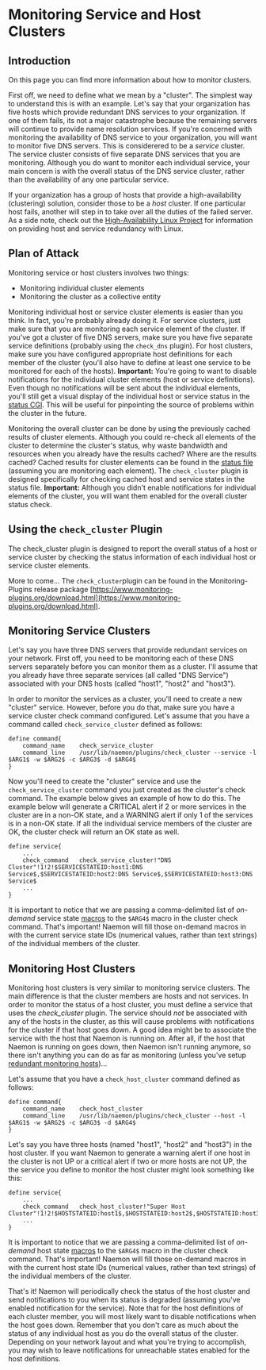 # Monitoring Service and Host Clusters

## Introduction

On this page you can find more information about how to monitor clusters.

First off, we need to define what we mean by a "cluster".  The simplest way to understand this is with an example.  Let's say that your organization has five hosts which provide redundant DNS services to your organization.  If one of them fails, its not a major catastrophe because the remaining servers will continue to provide name resolution services.  If you're concerned with monitoring the availability of DNS service to your organization, you will want to monitor five DNS servers.  This is considerered to be a *service* cluster.  The service cluster consists of five separate DNS services that you are monitoring.  Although you do want to monitor each individual service, your main concern is with the overall status of the DNS service cluster, rather than the availability of any one particular service.

If your organization has a group of hosts that provide a high-availability (clustering) solution, consider those to be a *host* cluster.  If one particular host fails, another will step in to take over all the duties of the failed server.  As a side note, check out the [High-Availability Linux Project](https://en.wikipedia.org/wiki/Linux-HA) for information on providing host and service redundancy with Linux.

## Plan of Attack

Monitoring service or host clusters involves two things:

- Monitoring individual cluster elements
- Monitoring the cluster as a collective entity

Monitoring individual host or service cluster elements is easier than you think.  In fact, you're probably already doing it.  For service clusters, just make sure that you are monitoring each service element of the cluster.  If you've got a cluster of five DNS servers, make sure you have five separate service definitions (probably using the `check_dns` plugin).  For host clusters, make sure you have configured appropriate host definitions for each member of the cluster (you'll also have to define at least one service to be monitored for each of the hosts).  **Important:**  You're going to want to disable notifications for the individual cluster elements (host or service definitions).  Even though no notifications will be sent about the individual elements, you'll still get a visual display of the individual host or service status in the [status CGI](cgis).  This will be useful for pinpointing the source of problems within the cluster in the future.

Monitoring the overall cluster can be done by using the previously cached results of cluster elements.  Although you could re-check all elements of the cluster to determine the cluster's status, why waste bandwidth and resources when you already have the results cached?  Where are the results cached?  Cached results for cluster elements can be found in the [status file](configmain#status_file) (assuming you are monitoring each element).  The `check_cluster` plugin is designed specifically for checking cached host and service states in the status file.  **Important:** Although you didn't enable notifications for individual elements of the cluster, you will want them enabled for the overall cluster status check.

## Using the `check_cluster` Plugin

The check_cluster plugin is designed to report the overall status of a host or service cluster by checking the status information of each individual host or service cluster elements.

More to come...  The `check_cluster`plugin can be found in the Monitoring-Plugins release package
[https://www.monitoring-plugins.org/download.html](https://www.monitoring-plugins.org/download.html).

## Monitoring Service Clusters

Let's say you have three DNS servers that provide redundant services on your network.  First off, you need to be monitoring each of these DNS servers separately before you can monitor them as a cluster.  I'll assume that you already have three separate services (all called "DNS Service") associated with your DNS hosts (called "host1", "host2" and "host3").

In order to monitor the services as a cluster, you'll need to create a new "cluster" service.  However, before you do that, make sure you have a service cluster check command configured.  Let's assume that you have a command called `check_service_cluster` defined as follows:


```
define command{
    command_name    check_service_cluster
    command_line    /usr/lib/naemon/plugins/check_cluster --service -l $ARG1$ -w $ARG2$ -c $ARG3$ -d $ARG4$
}
```

Now you'll need to create the "cluster" service and use the `check_service_cluster` command you just created as the cluster's check command.  The example below gives an example of how to do this.  The example below will generate a CRITICAL alert if 2 or more services in the cluster are in a non-OK state, and a WARNING alert if only 1 of the services is in a non-OK state.  If all the individual service members of the cluster are OK, the cluster check will return an OK state as well.

```
define service{
    ...
    check_command   check_service_cluster!"DNS Cluster"!1!2!$SERVICESTATEID:host1:DNS Service$,$SERVICESTATEID:host2:DNS Service$,$SERVICESTATEID:host3:DNS Service$
    ...
}
```

It is important to notice that we are passing a comma-delimited list of *on-demand* service state [macros](macros) to the `$ARG4$` macro in the cluster check command.  That's important!  Naemon will fill those on-demand macros in with the current service state IDs (numerical values, rather than text strings) of the individual members of the cluster.

## Monitoring Host Clusters

Monitoring host clusters is very similar to monitoring service clusters.  The main difference is that the cluster members are hosts and not services.  In order to monitor the status of a host cluster, you must define a service that uses the *check_cluster* plugin.  The service should *not* be associated with any of the hosts in the cluster, as this will cause problems with notifications for the cluster if that host goes down.  A good idea might be to associate the service with the host that Naemon is running on.  After all, if the host that Naemon is running on goes down, then Naemon isn't running anymore, so there isn't anything you can do as far as monitoring (unless you've setup [redundant monitoring hosts](redundancy))...

Let's assume that you have a `check_host_cluster` command defined as follows:


```
define command{
    command_name    check_host_cluster
    command_line    /usr/lib/naemon/plugins/check_cluster --host -l $ARG1$ -w $ARG2$ -c $ARG3$ -d $ARG4$
}
```

Let's say you have three hosts (named "host1", "host2" and "host3") in the host cluster.  If you want Naemon to generate a warning alert if one host in the cluster is not UP or a critical alert if two or more hosts are not UP, the the service you define to monitor the host cluster might look something like this:

```
define service{
    ...
    check_command   check_host_cluster!"Super Host Cluster"!1!2!$HOSTSTATEID:host1$,$HOSTSTATEID:host2$,$HOSTSTATEID:host3$
    ...
}
```

It is important to notice that we are passing a comma-delimited list of *on-demand* host state [macros](macros) to the `$ARG4$` macro in the cluster check command.  That's important!  Naemon will fill those on-demand macros in with the current host state IDs (numerical values, rather than text strings) of the individual members of the cluster.

That's it!  Naemon will periodically check the status of the host cluster and send notifications to you when its status is degraded (assuming you've enabled notification for the service).  Note that for the host definitions of each cluster member, you will most likely want to disable notifications when the host goes down.  Remember that you don't care as much about the status of any individual host as you do the overall status of the cluster.  Depending on your network layout and what you're trying to accomplish, you may wish to leave notifications for unreachable states enabled for the host definitions.
